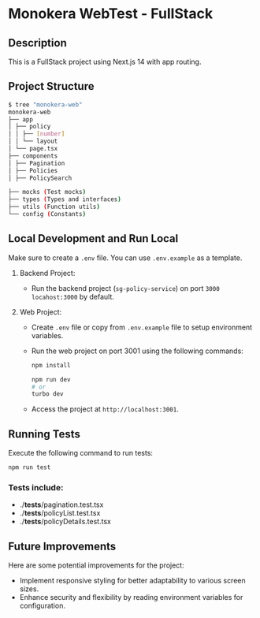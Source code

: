 # Monokera WebTest - FullStack

## Description

This is a FullStack project using Next.js 14 with app routing.

## Project Structure

```bash
$ tree "monokera-web"
monokera-web
├── app
│ ├── policy
│ │ ├── [number]
│ │ └── layout
│ └── page.tsx
├── components
│ ├── Pagination
│ ├── Policies
│ ├── PolicySearch

├── mocks (Test mocks)
├── types (Types and interfaces)
├── utils (Function utils)
└── config (Constants)
```

## Local Development and Run Local

Make sure to create a `.env` file. You can use `.env.example` as a template.

1. Backend Project:

   - Run the backend project (`sg-policy-service`) on port `3000` `locahost:3000` by default.

2. Web Project:

   - Create `.env` file or copy from `.env.example` file to setup environment variables.

   - Run the web project on port 3001 using the following commands:

     ```bash
     npm install

     npm run dev
     # or
     turbo dev
     ```

   - Access the project at `http://localhost:3001`.

## Running Tests

Execute the following command to run tests:

```bash
npm run test
```

### Tests include:

- ./**tests**/pagination.test.tsx
- ./**tests**/policyList.test.tsx
- ./**tests**/policyDetails.test.tsx


## Future Improvements

Here are some potential improvements for the project:

- Implement responsive styling for better adaptability to various screen sizes.
- Enhance security and flexibility by reading environment variables for configuration.


